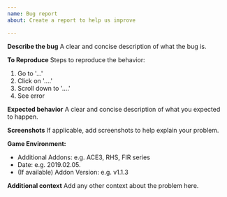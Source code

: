 ```yaml
---
name: Bug report
about: Create a report to help us improve

---
```


**Describe the bug**
A clear and concise description of what the bug is.

**To Reproduce**
Steps to reproduce the behavior:
1. Go to '...'
2. Click on '....'
3. Scroll down to '....'
4. See error

**Expected behavior**
A clear and concise description of what you expected to happen.

**Screenshots**
If applicable, add screenshots to help explain your problem.

**Game Environment:**
 - Additional Addons: e.g. ACE3, RHS, FIR series
 - Date: e.g. 2019.02.05.
 - (If available) Addon Version: e.g. v1.1.3

**Additional context**
Add any other context about the problem here.
